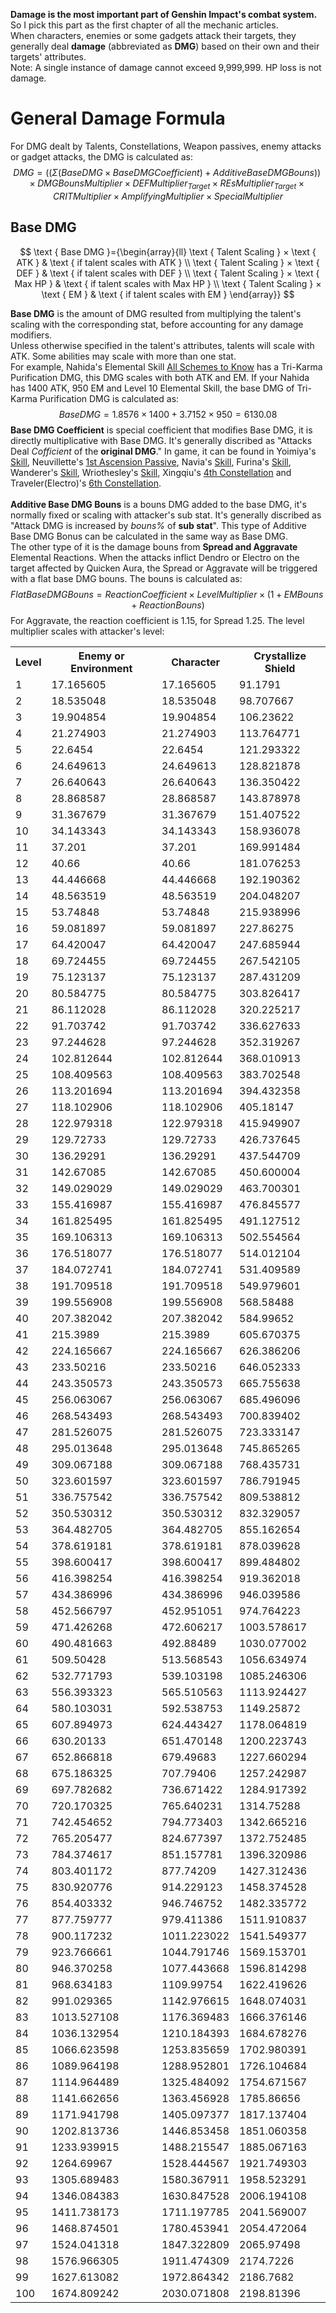 **Damage is the most important part of Genshin Impact's combat system.** So I pick this part as the first chapter of all the mechanic articles.<br>
When characters, enemies or some gadgets attack their targets, they generally deal **damage** (abbreviated as **DMG**) based on their own and their targets' attributes.<br>
Note: A single instance of damage cannot exceed 9,999,999. HP loss is not damage.<br>
# General Damage Formula
For DMG dealt by Talents, Constellations, Weapon passives, enemy attacks or gadget attacks, the DMG is calculated as:<br>
$$DMG = ((Σ(Base DMG × Base DMG Coefficient) + Additive Base DMG Bouns)) × DMG Bouns Multiplier × DEF Multiplier_{Target} × REs Multiplier_{Target} × CRIT Multiplier × Amplifying Multiplier × Special Multiplier$$
## Base DMG
$$
\text { Base DMG }={\begin{array}{ll}
\text { Talent Scaling } × \text { ATK } & \text { if talent scales with ATK } \\
\text { Talent Scaling } × \text { DEF } & \text { if talent scales with DEF } \\
\text { Talent Scaling } × \text { Max HP } & \text { if talent scales with Max HP } \\
\text { Talent Scaling } × \text { EM } & \text { if talent scales with EM }
\end{array}}
$$

**Base DMG** is the amount of DMG resulted from multiplying the talent's scaling with the corresponding stat, before accounting for any damage modifiers.<br>
Unless otherwise specified in the talent's attributes, talents will scale with ATK. Some abilities may scale with more than one stat.<br>
For example, Nahida's Elemental Skill [All Schemes to Know](https://genshin-impact.fandom.com/wiki/All_Schemes_to_Know) has a Tri-Karma Purification DMG, this DMG scales with both ATK and EM. If your Nahida has 1400 ATK, 950 EM and Level 10 Elemental Skill, the base DMG of Tri-Karma Purification DMG is calculated as:<br>
$$Base DMG = 1.8576 × 1400 + 3.7152 × 950 = 6130.08 $$
**Base DMG Coefficient** is special coefficient that modifies Base DMG, it is directly multiplicative with Base DMG. It's generally discribed as "Attacks Deal *Cofficient* of the **original DMG**." In game, it can be found in Yoimiya's [Skill](https://genshin-impact.fandom.com/wiki/Niwabi_Fire-Dance), Neuvillette's [1st Ascension Passive](https://genshin-impact.fandom.com/wiki/Heir_to_the_Ancient_Sea%27s_Authority), Navia's [Skill](https://genshin-impact.fandom.com/wiki/Ceremonial_Crystalshot), Furina's [Skill](https://genshin-impact.fandom.com/wiki/Salon_Solitaire), Wanderer's [Skill](https://genshin-impact.fandom.com/wiki/Hanega:_Song_of_the_Wind), Wriothesley's [Skill](https://genshin-impact.fandom.com/wiki/Icefang_Rush), Xingqiu's [4th Constellation](https://genshin-impact.fandom.com/wiki/Evilsoother) and Traveler(Electro)'s [6th Constellation](https://genshin-impact.fandom.com/wiki/World-Shaker).<br><br>
**Additive Base DMG Bouns** is a bouns DMG added to the base DMG, it's normally fixed or scaling with attacker's sub stat. It's generally discribed as "Attack DMG is increased by *bouns%* of **sub stat**". This type of Additive Base DMG Bonus can be calculated in the same way as Base DMG.<br>
The other type of it is the damage bouns from **Spread and Aggravate** Elemental Reactions. When the attacks inflict Dendro or Electro on the target affected by Quicken Aura, the Spread or Aggravate will be triggered with a flat base DMG bouns. The bouns is calculated as:
$$Flat Base DMG Bouns = Reaction Coefficient × Level Multiplier × (1 + EM Bouns + Reaction Bouns)$$
For Aggravate, the reaction coefficient is 1.15, for Spread 1.25. The level multiplier scales with attacker's level:
<table>
<tr>
<th>Level</th>
<th>Enemy or Environment</th>
<th>Character</th>
<th>Crystallize Shield</th>
</tr>
    <tr>
        <td>1</td>
        <td>17.165605</td>
        <td>17.165605</td>
        <td>91.1791 </td>
    </tr>
    <tr>
        <td>2</td>
        <td>18.535048</td>
        <td>18.535048</td>
        <td>98.707667 </td>
    </tr>
    <tr>
        <td>3</td>
        <td>19.904854</td>
        <td>19.904854</td>
        <td>106.23622 </td>
    </tr>
    <tr>
        <td>4</td>
        <td>21.274903</td>
        <td>21.274903</td>
        <td>113.764771 </td>
    </tr>
    <tr>
        <td>5</td>
        <td>22.6454</td>
        <td>22.6454</td>
        <td>121.293322 </td>
    </tr>
    <tr>
        <td>6</td>
        <td>24.649613</td>
        <td>24.649613</td>
        <td>128.821878 </td>
    </tr>
    <tr>
        <td>7</td>
        <td>26.640643</td>
        <td>26.640643</td>
        <td>136.350422 </td>
    </tr>
    <tr>
        <td>8</td>
        <td>28.868587</td>
        <td>28.868587</td>
        <td>143.878978 </td>
    </tr>
    <tr>
        <td>9</td>
        <td>31.367679</td>
        <td>31.367679</td>
        <td>151.407522 </td>
    </tr>
    <tr>
        <td>10</td>
        <td>34.143343</td>
        <td>34.143343</td>
        <td>158.936078 </td>
    </tr>
    <tr>
        <td>11</td>
        <td>37.201</td>
        <td>37.201</td>
        <td>169.991484 </td>
    </tr>
    <tr>
        <td>12</td>
        <td>40.66</td>
        <td>40.66</td>
        <td>181.076253 </td>
    </tr>
    <tr>
        <td>13</td>
        <td>44.446668</td>
        <td>44.446668</td>
        <td>192.190362 </td>
    </tr>
    <tr>
        <td>14</td>
        <td>48.563519</td>
        <td>48.563519</td>
        <td>204.048207 </td>
    </tr>
    <tr>
        <td>15</td>
        <td>53.74848</td>
        <td>53.74848</td>
        <td>215.938996 </td>
    </tr>
    <tr>
        <td>16</td>
        <td>59.081897</td>
        <td>59.081897</td>
        <td>227.86275 </td>
    </tr>
    <tr>
        <td>17</td>
        <td>64.420047</td>
        <td>64.420047</td>
        <td>247.685944 </td>
    </tr>
    <tr>
        <td>18</td>
        <td>69.724455</td>
        <td>69.724455</td>
        <td>267.542105 </td>
    </tr>
    <tr>
        <td>19</td>
        <td>75.123137</td>
        <td>75.123137</td>
        <td>287.431209 </td>
    </tr>
    <tr>
        <td>20</td>
        <td>80.584775</td>
        <td>80.584775</td>
        <td>303.826417 </td>
    </tr>
    <tr>
        <td>21</td>
        <td>86.112028</td>
        <td>86.112028</td>
        <td>320.225217 </td>
    </tr>
    <tr>
        <td>22</td>
        <td>91.703742</td>
        <td>91.703742</td>
        <td>336.627633 </td>
    </tr>
    <tr>
        <td>23</td>
        <td>97.244628</td>
        <td>97.244628</td>
        <td>352.319267 </td>
    </tr>
    <tr>
        <td>24</td>
        <td>102.812644</td>
        <td>102.812644</td>
        <td>368.010913 </td>
    </tr>
    <tr>
        <td>25</td>
        <td>108.409563</td>
        <td>108.409563</td>
        <td>383.702548 </td>
    </tr>
    <tr>
        <td>26</td>
        <td>113.201694</td>
        <td>113.201694</td>
        <td>394.432358 </td>
    </tr>
    <tr>
        <td>27</td>
        <td>118.102906</td>
        <td>118.102906</td>
        <td>405.18147 </td>
    </tr>
    <tr>
        <td>28</td>
        <td>122.979318</td>
        <td>122.979318</td>
        <td>415.949907 </td>
    </tr>
    <tr>
        <td>29</td>
        <td>129.72733</td>
        <td>129.72733</td>
        <td>426.737645 </td>
    </tr>
    <tr>
        <td>30</td>
        <td>136.29291</td>
        <td>136.29291</td>
        <td>437.544709 </td>
    </tr>
    <tr>
        <td>31</td>
        <td>142.67085</td>
        <td>142.67085</td>
        <td>450.600004 </td>
    </tr>
    <tr>
        <td>32</td>
        <td>149.029029</td>
        <td>149.029029</td>
        <td>463.700301 </td>
    </tr>
    <tr>
        <td>33</td>
        <td>155.416987</td>
        <td>155.416987</td>
        <td>476.845577 </td>
    </tr>
    <tr>
        <td>34</td>
        <td>161.825495</td>
        <td>161.825495</td>
        <td>491.127512 </td>
    </tr>
    <tr>
        <td>35</td>
        <td>169.106313</td>
        <td>169.106313</td>
        <td>502.554564 </td>
    </tr>
    <tr>
        <td>36</td>
        <td>176.518077</td>
        <td>176.518077</td>
        <td>514.012104 </td>
    </tr>
    <tr>
        <td>37</td>
        <td>184.072741</td>
        <td>184.072741</td>
        <td>531.409589 </td>
    </tr>
    <tr>
        <td>38</td>
        <td>191.709518</td>
        <td>191.709518</td>
        <td>549.979601 </td>
    </tr>
    <tr>
        <td>39</td>
        <td>199.556908</td>
        <td>199.556908</td>
        <td>568.58488 </td>
    </tr>
    <tr>
        <td>40</td>
        <td>207.382042</td>
        <td>207.382042</td>
        <td>584.99652</td>
    </tr>
    <tr>
        <td>41</td>
        <td>215.3989</td>
        <td>215.3989</td>
        <td>605.670375 </td>
    </tr>
    <tr>
        <td>42</td>
        <td>224.165667</td>
        <td>224.165667</td>
        <td>626.386206 </td>
    </tr>
    <tr>
        <td>43</td>
        <td>233.50216</td>
        <td>233.50216</td>
        <td>646.052333 </td>
    </tr>
    <tr>
        <td>44</td>
        <td>243.350573</td>
        <td>243.350573</td>
        <td>665.755638 </td>
    </tr>
    <tr>
        <td>45</td>
        <td>256.063067</td>
        <td>256.063067</td>
        <td>685.496096 </td>
    </tr>
    <tr>
        <td>46</td>
        <td>268.543493</td>
        <td>268.543493</td>
        <td>700.839402 </td>
    </tr>
    <tr>
        <td>47</td>
        <td>281.526075</td>
        <td>281.526075</td>
        <td>723.333147 </td>
    </tr>
    <tr>
        <td>48</td>
        <td>295.013648</td>
        <td>295.013648</td>
        <td>745.865265 </td>
    </tr>
    <tr>
        <td>49</td>
        <td>309.067188</td>
        <td>309.067188</td>
        <td>768.435731 </td>
    </tr>
    <tr>
        <td>50</td>
        <td>323.601597</td>
        <td>323.601597</td>
        <td>786.791945 </td>
    </tr>
    <tr>
        <td>51</td>
        <td>336.757542</td>
        <td>336.757542</td>
        <td>809.538812 </td>
    </tr>
    <tr>
        <td>52</td>
        <td>350.530312</td>
        <td>350.530312</td>
        <td>832.329057 </td>
    </tr>
    <tr>
        <td>53</td>
        <td>364.482705</td>
        <td>364.482705</td>
        <td>855.162654 </td>
    </tr>
    <tr>
        <td>54</td>
        <td>378.619181</td>
        <td>378.619181</td>
        <td>878.039628 </td>
    </tr>
    <tr>
        <td>55</td>
        <td>398.600417</td>
        <td>398.600417</td>
        <td>899.484802 </td>
    </tr>
    <tr>
        <td>56</td>
        <td>416.398254</td>
        <td>416.398254</td>
        <td>919.362018 </td>
    </tr>
    <tr>
        <td>57</td>
        <td>434.386996</td>
        <td>434.386996</td>
        <td>946.039586 </td>
    </tr>
    <tr>
        <td>58</td>
        <td>452.566797</td>
        <td>452.951051</td>
        <td>974.764223 </td>
    </tr>
    <tr>
        <td>59</td>
        <td>471.426268</td>
        <td>472.606217</td>
        <td>1003.578617 </td>
    </tr>
    <tr>
        <td>60</td>
        <td>490.481663</td>
        <td>492.88489</td>
        <td>1030.077002</td>
    </tr>
    <tr>
        <td>61</td>
        <td>509.50428</td>
        <td>513.568543</td>
        <td>1056.634974 </td>
    </tr>
    <tr>
        <td>62</td>
        <td>532.771793</td>
        <td>539.103198</td>
        <td>1085.246306 </td>
    </tr>
    <tr>
        <td>63</td>
        <td>556.393323</td>
        <td>565.510563</td>
        <td>1113.924427 </td>
    </tr>
    <tr>
        <td>64</td>
        <td>580.103031</td>
        <td>592.538753</td>
        <td>1149.25872 </td>
    </tr>
    <tr>
        <td>65</td>
        <td>607.894973</td>
        <td>624.443427</td>
        <td>1178.064819 </td>
    </tr>
    <tr>
        <td>66</td>
        <td>630.20133</td>
        <td>651.470148</td>
        <td>1200.223743 </td>
    </tr>
    <tr>
        <td>67</td>
        <td>652.866818</td>
        <td>679.49683</td>
        <td>1227.660294 </td>
    </tr>
    <tr>
        <td>68</td>
        <td>675.186325</td>
        <td>707.79406</td>
        <td>1257.242987 </td>
    </tr>
    <tr>
        <td>69</td>
        <td>697.782682</td>
        <td>736.671422</td>
        <td>1284.917392 </td>
    </tr>
    <tr>
        <td>70</td>
        <td>720.170325</td>
        <td>765.640231</td>
        <td>1314.75288 </td>
    </tr>
    <tr>
        <td>71</td>
        <td>742.454652</td>
        <td>794.773403</td>
        <td>1342.665216 </td>
    </tr>
    <tr>
        <td>72</td>
        <td>765.205477</td>
        <td>824.677397</td>
        <td>1372.752485 </td>
    </tr>
    <tr>
        <td>73</td>
        <td>784.374617</td>
        <td>851.157781</td>
        <td>1396.320986 </td>
    </tr>
    <tr>
        <td>74</td>
        <td>803.401172</td>
        <td>877.74209</td>
        <td>1427.312436 </td>
    </tr>
    <tr>
        <td>75</td>
        <td>830.920776</td>
        <td>914.229123</td>
        <td>1458.374528 </td>
    </tr>
    <tr>
        <td>76</td>
        <td>854.403332</td>
        <td>946.746752</td>
        <td>1482.335772 </td>
    </tr>
    <tr>
        <td>77</td>
        <td>877.759777</td>
        <td>979.411386</td>
        <td>1511.910837 </td>
    </tr>
    <tr>
        <td>78</td>
        <td>900.117232</td>
        <td>1011.223022</td>
        <td>1541.549377 </td>
    </tr>
    <tr>
        <td>79</td>
        <td>923.766661</td>
        <td>1044.791746</td>
        <td>1569.153701 </td>
    </tr>
    <tr>
        <td>80</td>
        <td>946.370258</td>
        <td>1077.443668</td>
        <td>1596.814298</td>
    </tr>
    <tr>
        <td>81</td>
        <td>968.634183</td>
        <td>1109.99754</td>
        <td>1622.419626 </td>
    </tr>
    <tr>
        <td>82</td>
        <td>991.029365</td>
        <td>1142.976615</td>
        <td>1648.074031 </td>
    </tr>
    <tr>
        <td>83</td>
        <td>1013.527108</td>
        <td>1176.369483</td>
        <td>1666.376146 </td>
    </tr>
    <tr>
        <td>84</td>
        <td>1036.132954</td>
        <td>1210.184393</td>
        <td>1684.678276 </td>
    </tr>
    <tr>
        <td>85</td>
        <td>1066.623598</td>
        <td>1253.835659</td>
        <td>1702.980391 </td>
    </tr>
    <tr>
        <td>86</td>
        <td>1089.964198</td>
        <td>1288.952801</td>
        <td>1726.104684 </td>
    </tr>
    <tr>
        <td>87</td>
        <td>1114.964489</td>
        <td>1325.484092</td>
        <td>1754.671567 </td>
    </tr>
    <tr>
        <td>88</td>
        <td>1141.662656</td>
        <td>1363.456928</td>
        <td>1785.86656 </td>
    </tr>
    <tr>
        <td>89</td>
        <td>1171.941798</td>
        <td>1405.097377</td>
        <td>1817.137404 </td>
    </tr>
    <tr>
        <td>90</td>
        <td>1202.813736</td>
        <td>1446.853458</td>
        <td>1851.060358 </td>
    </tr>
    <tr>
        <td>91</td>
        <td>1233.939915</td>
        <td>1488.215547</td>
        <td>1885.067163 </td>
    </tr>
    <tr>
        <td>92</td>
        <td>1264.69967</td>
        <td>1528.444567</td>
        <td>1921.749303 </td>
    </tr>
    <tr>
        <td>93</td>
        <td>1305.689483</td>
        <td>1580.367911</td>
        <td>1958.523291 </td>
    </tr>
    <tr>
        <td>94</td>
        <td>1346.084383</td>
        <td>1630.847528</td>
        <td>2006.194108 </td>
    </tr>
    <tr>
        <td>95</td>
        <td>1411.738173</td>
        <td>1711.197785</td>
        <td>2041.569007 </td>
    </tr>
    <tr>
        <td>96</td>
        <td>1468.874501</td>
        <td>1780.453941</td>
        <td>2054.472064 </td>
    </tr>
    <tr>
        <td>97</td>
        <td>1524.041318</td>
        <td>1847.322809</td>
        <td>2065.97498 </td>
    </tr>
    <tr>
        <td>98</td>
        <td>1576.966305</td>
        <td>1911.474309</td>
        <td>2174.7226 </td>
    </tr>
    <tr>
        <td>99</td>
        <td>1627.613082</td>
        <td>1972.864342</td>
        <td>2186.7682 </td>
    </tr>
    <tr>
        <td>100</td>
        <td>1674.809242</td>
        <td>2030.071808</td>
        <td>2198.81396</td>
    </tr>
</table>
